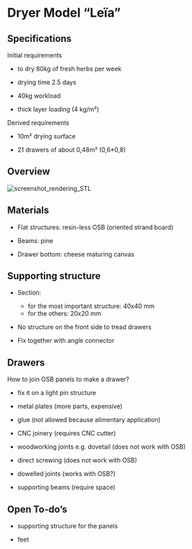 Dryer Model “Leïa”
==================

Specifications
--------------

Initial requirements

-   to dry 80kg of fresh herbs per week

-   drying time 2.5 days

-   40kg workload

-   thick layer loading (4 kg/m²)

Derived requirements

-   10m² drying surface

-   21 drawers of about 0,48m² (0,6\*0,8)

Overview
--------

![screenshot_rendering_STL](https://github.com/jbon/Drying-open-source-solution/blob/master/02%20-%20Developing/Dryer%20Le%C3%AFa/img/screenshot_rendering_STL.PNG)

Materials
---------

-   Flat structures: resin-less OSB (oriented strand board)

-   Beams: pine

-   Drawer bottom: cheese maturing canvas

Supporting structure
---------

- Section: 
  - for the most important structure: 40x40 mm
  - for the others: 20x20 mm
  
- No structure on the front side to tread drawers

- Fix together with angle connector

Drawers
-------

How to join OSB panels to make a drawer?

-   fix it on a light pin structure

-   metal plates (more parts, expensive)

-   glue (not allowed because alimentary application)

-   CNC joinery (requires CNC cutter)

-   woodworking joints e.g. dovetail (does not work with OSB)

-   direct screwing (does not work with OSB)

-   dowelled joints (works with OSB?)

-   supporting beams (require space)

Open To-do’s
------------

-   supporting structure for the panels

-   feet
